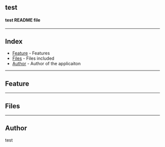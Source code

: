 ## test

#### test README file

---

## Index

- [Feature](#feature) - Features
- [Files](#files) - Files included
- [Author](#author) - Author of the applicaiton
---
## Feature

---
## Files

---
## Author

test
